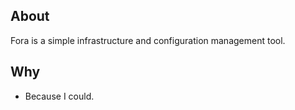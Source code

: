 ## About

Fora is a simple infrastructure and configuration management tool.

## Why

- Because I could.
